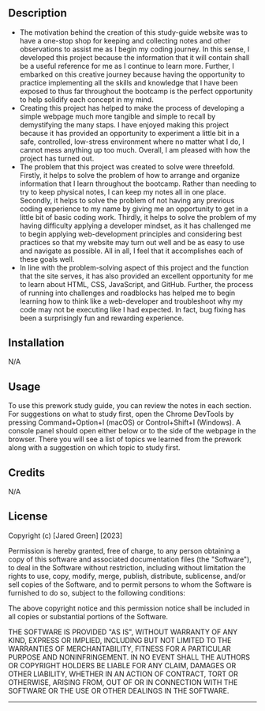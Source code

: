 # <Prework Study Guide Webpage>

## Description

- The motivation behind the creation of this study-guide website was to have a one-stop shop for keeping and collecting notes and other observations to assist me as I begin my coding journey. In this sense, I developed this project because the information that it will contain shall be a useful reference for me as I continue to learn more. Further, I embarked on this creative journey because having the opportunity to practice implementing all the skills and knowledge that I have been exposed to thus far throughout the bootcamp is the perfect opportunity to help solidify each concept in my mind. 
- Creating this project has helped to make the process of developing a simple webpage much more tangible and simple to recall by demystifying the many staps. I have enjoyed making this project because it has provided an opportunity to experiment a little bit in a safe, controlled, low-stress environment where no matter what I do, I cannot mess anything up too much. Overall, I am pleased with how the project has turned out. 
- The problem that this project was created to solve were threefold. Firstly, it helps to solve the problem of how to arrange and organize information that I learn throughout the bootcamp. Rather than needing to try to keep physical notes, I can keep my notes all in one place. Secondly, it helps to solve the problem of not having any previous coding experience to my name by giving me an opportunity to get in a little bit of basic coding work.
Thirdly, it helps to solve the problem of my having difficulty applying a developer mindset, as it has challenged me to begin applying web-development principles and considering best practices so that my website may turn out well and be as easy to use and navigate as possible. All in all, I feel that it accomplishes each of these goals well.
- In line with the problem-solving aspect of this project and the function that the site serves, it has also provided an excellent opportunity for me to learn about HTML, CSS, JavaScript, and GitHub. Further, the process of running into challenges and roadblocks has helped me to begin learning how to think like a web-developer and troubleshoot why my code may not be executing like I had expected. In fact, bug fixing has been a surprisingly fun and rewarding experience.

## Installation

N/A

## Usage

To use this prework study guide, you can review the notes in each section. For suggestions on what to study first, open the Chrome DevTools by pressing Command+Option+I (macOS) or Control+Shift+I (Windows). A console panel should open either below or to the side of the webpage in the browser. There you will see a list of topics we learned from the prework along with a suggestion on which topic to study first. 

## Credits

N/A

## License

Copyright (c) [Jared Green] [2023]

Permission is hereby granted, free of charge, to any person obtaining a copy
of this software and associated documentation files (the "Software"), to deal
in the Software without restriction, including without limitation the rights
to use, copy, modify, merge, publish, distribute, sublicense, and/or sell
copies of the Software, and to permit persons to whom the Software is
furnished to do so, subject to the following conditions:

The above copyright notice and this permission notice shall be included in all
copies or substantial portions of the Software.

THE SOFTWARE IS PROVIDED "AS IS", WITHOUT WARRANTY OF ANY KIND, EXPRESS OR
IMPLIED, INCLUDING BUT NOT LIMITED TO THE WARRANTIES OF MERCHANTABILITY,
FITNESS FOR A PARTICULAR PURPOSE AND NONINFRINGEMENT. IN NO EVENT SHALL THE
AUTHORS OR COPYRIGHT HOLDERS BE LIABLE FOR ANY CLAIM, DAMAGES OR OTHER
LIABILITY, WHETHER IN AN ACTION OF CONTRACT, TORT OR OTHERWISE, ARISING FROM,
OUT OF OR IN CONNECTION WITH THE SOFTWARE OR THE USE OR OTHER DEALINGS IN THE
SOFTWARE.

---
